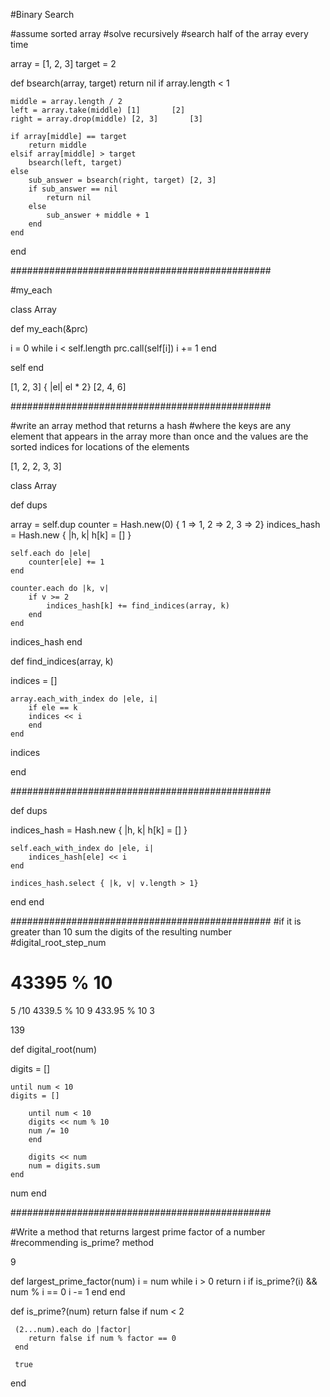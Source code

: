 #Binary Search

#assume sorted array
#solve recursively
#search half of the array every time

array = [1, 2, 3] target = 2

def bsearch(array, target)
    return nil if array.length < 1

    middle = array.length / 2
    left = array.take(middle) [1]       [2]
    right = array.drop(middle) [2, 3]       [3]
    
    if array[middle] == target 
        return middle
    elsif array[middle] > target 
        bsearch(left, target)
    else
        sub_answer = bsearch(right, target) [2, 3]
        if sub_answer == nil
            return nil 
        else 
            sub_answer + middle + 1
        end
    end
end

###############################################

#my_each

class Array

def my_each(&prc)

i = 0
while i < self.length
    prc.call(self[i])
i += 1
end

self
end

[1, 2, 3] { |el| el * 2}
[2, 4, 6]

###############################################

#write an array method that returns a hash
#where the keys are any element that appears in the array
more than once and the values are the sorted indices for locations
of the elements

[1, 2, 2, 3, 3]

class Array

def dups

array = self.dup
counter = Hash.new(0) { 1 => 1, 2 => 2, 3 => 2}
indices_hash = Hash.new { |h, k| h[k] = [] } 

    self.each do |ele|
        counter[ele] += 1
    end

    counter.each do |k, v|
        if v >= 2
            indices_hash[k] += find_indices(array, k)
        end
    end

indices_hash
end

def find_indices(array, k)

indices = []

    array.each_with_index do |ele, i|
        if ele == k
        indices << i
        end
    end

indices

end

###############################################

def dups

indices_hash = Hash.new { |h, k| h[k] = [] } 

    self.each_with_index do |ele, i|
        indices_hash[ele] << i
    end

    indices_hash.select { |k, v| v.length > 1}

end
end

###############################################
#if it is greater than 10 sum the digits of the resulting number
#digital_root_step_num

# 43395 % 10
5
/10
4339.5 % 10
9
433.95 % 10
3

139

def digital_root(num)

digits = []

    until num < 10
    digits = []

        until num < 10
        digits << num % 10
        num /= 10
        end

        digits << num 
        num = digits.sum
    end

num
end

###############################################

#Write a method that returns largest prime factor of a number
#recommending is_prime? method

9

def largest_prime_factor(num)
    i = num
    while i > 0
        return i if is_prime?(i) && num % i == 0
        i -= 1
    end
end

def is_prime?(num)
     return false if num < 2

     (2...num).each do |factor|
        return false if num % factor == 0
     end

     true
end